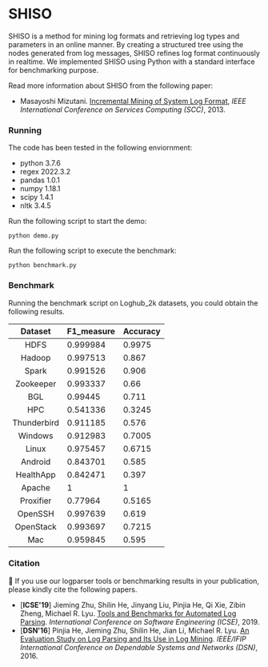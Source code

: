 # SHISO

SHISO is a method for mining log formats and retrieving log types and parameters in an online manner. By creating a structured tree using the nodes generated from log messages, SHISO refines log format continuously in realtime. We implemented SHISO using Python with a standard interface for benchmarking purpose.

Read more information about SHISO from the following paper:

+ Masayoshi Mizutani. [Incremental Mining of System Log Format](http://ieeexplore.ieee.org/document/6649746/), *IEEE International Conference on Services Computing (SCC)*, 2013.

### Running

The code has been tested in the following enviornment:
+ python 3.7.6
+ regex 2022.3.2
+ pandas 1.0.1
+ numpy 1.18.1
+ scipy 1.4.1
+ nltk 3.4.5

Run the following script to start the demo:

```
python demo.py
```

Run the following script to execute the benchmark:

```
python benchmark.py
```

### Benchmark

Running the benchmark script on Loghub_2k datasets, you could obtain the following results.

|   Dataset   | F1_measure | Accuracy |
|:-----------:|:------------|:----------|
|     HDFS    | 0.999984   | 0.9975   |
|    Hadoop   | 0.997513   | 0.867    |
|    Spark    | 0.991526   | 0.906    |
|  Zookeeper  | 0.993337   | 0.66     |
|     BGL     | 0.99445    | 0.711    |
|     HPC     | 0.541336   | 0.3245   |
| Thunderbird | 0.911185   | 0.576    |
|   Windows   | 0.912983   | 0.7005   |
|    Linux    | 0.975457   | 0.6715   |
|   Android   | 0.843701   | 0.585    |
|  HealthApp  | 0.842471   | 0.397    |
|    Apache   | 1          | 1        |
|  Proxifier  | 0.77964    | 0.5165   |
|   OpenSSH   | 0.997639   | 0.619    |
|  OpenStack  | 0.993697   | 0.7215   |
|     Mac     | 0.959845   | 0.595    |

### Citation

:telescope: If you use our logparser tools or benchmarking results in your publication, please kindly cite the following papers.

+ [**ICSE'19**] Jieming Zhu, Shilin He, Jinyang Liu, Pinjia He, Qi Xie, Zibin Zheng, Michael R. Lyu. [Tools and Benchmarks for Automated Log Parsing](https://arxiv.org/pdf/1811.03509.pdf). *International Conference on Software Engineering (ICSE)*, 2019.
+ [**DSN'16**] Pinjia He, Jieming Zhu, Shilin He, Jian Li, Michael R. Lyu. [An Evaluation Study on Log Parsing and Its Use in Log Mining](https://jiemingzhu.github.io/pub/pjhe_dsn2016.pdf). *IEEE/IFIP International Conference on Dependable Systems and Networks (DSN)*, 2016.
